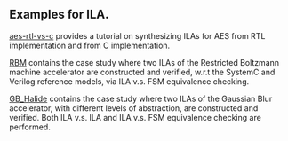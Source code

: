 ## Examples for ILA.

[aes-rtl-vs-c](https://github.com/Bo-Yuan-Huang/ILA/tree/master/examples/aes-rtl-vs-c) 
provides a tutorial on synthesizing ILAs for AES from RTL implementation and from C 
implementation.

[RBM](https://github.com/Bo-Yuan-Huang/ILA/tree/master/examples/RBM) contains the case study where two ILAs of the Restricted Boltzmann machine accelerator are constructed and verified, w.r.t the SystemC and Verilog reference models, via ILA v.s. FSM equivalence checking.

[GB_Halide](https://github.com/Bo-Yuan-Huang/ILA/tree/master/examples/GB_Halide) contains the case study where two ILAs of the Gaussian Blur accelerator, with different levels of abstraction, are constructed and verified. Both ILA v.s. ILA and ILA v.s. FSM equivalence checking are performed.
